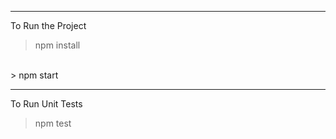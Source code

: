 ***********************************************************************************************
To Run the Project

> npm install
<br/>
> npm start

***********************************************************************************************
To Run Unit Tests

> npm test

